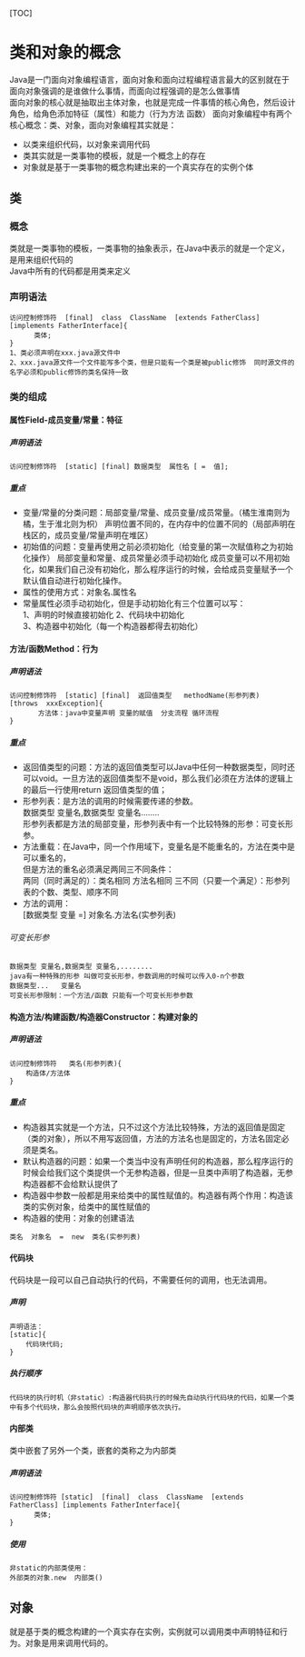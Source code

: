 [TOC]
# 类和对象的概念
Java是一门面向对象编程语言，面向对象和面向过程编程语言最大的区别就在于面向对象强调的是谁做什么事情，而面向过程强调的是怎么做事情    
面向对象的核心就是抽取出主体对象，也就是完成一件事情的核心角色，然后设计角色，给角色添加特征（属性）和能力（行为方法 函数） 
面向对象编程中有两个核心概念：类、对象，面向对象编程其实就是：  
+ 以类来组织代码，以对象来调用代码    
+ 类其实就是一类事物的模板，就是一个概念上的存在  
+ 对象就是基于一类事物的概念构建出来的一个真实存在的实例个体  
## 类
### 概念
类就是一类事物的模板，一类事物的抽象表示，在Java中表示的就是一个定义，是用来组织代码的  
Java中所有的代码都是用类来定义
### 声明语法
```
访问控制修饰符  [final]  class  ClassName  [extends FatherClass] [implements FatherInterface]{
      类体;
}
1、类必须声明在xxx.java源文件中
2、xxx.java源文件一个文件能写多个类，但是只能有一个类是被public修饰  同时源文件的名字必须和public修饰的类名保持一致
```
### 类的组成
#### 属性Field-成员变量/常量：特征
##### 声明语法
```
访问控制修饰符  [static] [final] 数据类型  属性名 [ =  值];
```
##### 重点
+ 变量/常量的分类问题：局部变量/常量、成员变量/成员常量。（橘生淮南则为橘，生于淮北则为枳）
声明位置不同的，在内存中的位置不同的（局部声明在栈区的，成员变量/常量声明在堆区）
+ 初始值的问题：变量再使用之前必须初始化（给变量的第一次赋值称之为初始化操作）
局部变量和常量、成员常量必须手动初始化
成员变量可以不用初始化，如果我们自己没有初始化，那么程序运行的时候，会给成员变量赋予一个默认值自动进行初始化操作。
+ 属性的使用方式：对象名.属性名
+ 常量属性必须手动初始化，但是手动初始化有三个位置可以写：  
    1、声明的时候直接初始化 
    2、代码块中初始化   
    3、构造器中初始化（每一个构造器都得去初始化）   
#### 方法/函数Method：行为
##### 声明语法
```
访问控制修饰符  [static] [final]  返回值类型   methodName(形参列表)  [throws  xxxException]{
       方法体：java中变量声明 变量的赋值  分支流程 循环流程
}
```
##### 重点
+ 返回值类型的问题：方法的返回值类型可以Java中任何一种数据类型，同时还可以void。一旦方法的返回值类型不是void，那么我们必须在方法体的逻辑上的最后一行使用return  返回值类型的值；
+ 形参列表：是方法的调用的时候需要传递的参数。  
      数据类型  变量名,数据类型  变量名........     
     形参列表都是方法的局部变量，形参列表中有一个比较特殊的形参：可变长形参。    
+ 方法重载：在Java中，同一个作用域下，变量名是不能重名的，方法在类中是可以重名的，  
           但是方法的重名必须满足两同三不同条件：  
           两同（同时满足的）：类名相同 方法名相同 
           三不同（只要一个满足）：形参列表的个数、类型、顺序不同
+ 方法的调用：    
            [数据类型 变量 =] 对象名.方法名(实参列表)
###### 可变长形参
```
数据类型 变量名,数据类型 变量名,........
java有一种特殊的形参 叫做可变长形参，参数调用的时候可以传入0-n个参数
数据类型...   变量名
可变长形参限制：一个方法/函数 只能有一个可变长形参参数
```
#### 构造方法/构建函数/构造器Constructor：构建对象的

##### 声明语法
```
访问控制修饰符   类名(形参列表){
    构造体/方法体
}
```
##### 重点
+ 构造器其实就是一个方法，只不过这个方法比较特殊，方法的返回值是固定（类的对象），所以不用写返回值，方法的方法名也是固定的，方法名固定必须是类名。
+ 默认构造器的问题：如果一个类当中没有声明任何的构造器，那么程序运行的时候会给我们这个类提供一个无参构造器，但是一旦类中声明了构造器，无参构造器都不会给默认提供了
+ 构造器中参数一般都是用来给类中的属性赋值的。构造器有两个作用：构造该类的实例对象，给类中的属性赋值的
+ 构造器的使用：对象的创建语法
```
类名  对象名  =  new  类名(实参列表)
```
#### 代码块
代码块是一段可以自己自动执行的代码，不需要任何的调用，也无法调用。
##### 声明
```
声明语法：
[static]{
    代码块代码;
}
```
##### 执行顺序
```
代码块的执行时机（非static）:构造器代码执行的时候先自动执行代码块的代码，如果一个类中有多个代码块，那么会按照代码块的声明顺序依次执行。
```
#### 内部类
类中嵌套了另外一个类，嵌套的类称之为内部类
##### 声明语法
```
访问控制修饰符 [static]  [final]  class  ClassName  [extends FatherClass] [implements FatherInterface]{
      类体;
}
```
##### 使用
```
非static的内部类使用：
外部类的对象.new  内部类()
```
## 对象
就是基于类的概念构建的一个真实存在实例，实例就可以调用类中声明特征和行为。对象是用来调用代码的。